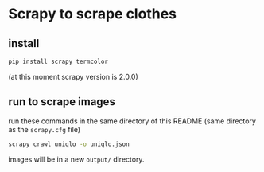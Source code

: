 # Scrapy to scrape clothes

## install

```sh
pip install scrapy termcolor
```

(at this moment scrapy version is 2.0.0)

## run to scrape images

run these commands in the same directory of this README (same directory as the `scrapy.cfg` file)

```sh
scrapy crawl uniqlo -o uniqlo.json
```

images will be in a new `output/` directory.

